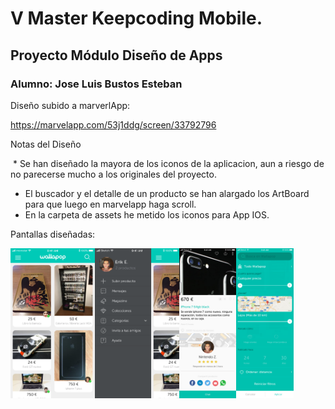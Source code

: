 # V Master Keepcoding Mobile.
## Proyecto Módulo Diseño de Apps
### Alumno: Jose Luis Bustos Esteban

Diseño subido a marverlApp:

https://marvelapp.com/53j1ddg/screen/33792796


Notas del Diseño

  * Se han diseñado la mayora de los iconos de la aplicacion, aun a riesgo de no parecerse mucho a los originales del proyecto.
  * El buscador y el detalle de un producto se han alargado los ArtBoard para que luego en marvelapp haga scroll.
  * En la carpeta de assets he metido los iconos para App IOS.
  

Pantallas diseñadas:

<img src = "https://github.com/joselbe1976/kc_wallapop_proyect_desing/blob/master/screens/01.Principal.png" height="240px"><img src = "https://github.com/joselbe1976/kc_wallapop_proyect_desing/blob/master/screens/02.Menu.png"  height="240px"><img src = "https://github.com/joselbe1976/kc_wallapop_proyect_desing/blob/master/screens/03.ProductDetail.png"  height="240px"><img src = "https://github.com/joselbe1976/kc_wallapop_proyect_desing/blob/master/screens/04.Buscador.png"  height="240px">



